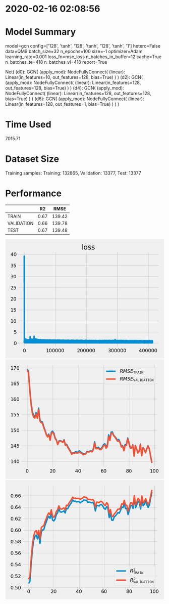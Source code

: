 2020-02-16 02:08:56
===========================
# Model Summary
model=gcn
config=['128', 'tanh', '128', 'tanh', '128', 'tanh', '1']
hetero=False
data=QM9
batch_size=32
n_epochs=100
size=-1
optimizer=Adam
learning_rate=0.001
loss_fn=mse_loss
n_batches_in_buffer=12
cache=True
n_batches_te=418
n_batches_vl=418
report=True

Net(
  (d0): GCN(
    (apply_mod): NodeFullyConnect(
      (linear): Linear(in_features=10, out_features=128, bias=True)
    )
  )
  (d2): GCN(
    (apply_mod): NodeFullyConnect(
      (linear): Linear(in_features=128, out_features=128, bias=True)
    )
  )
  (d4): GCN(
    (apply_mod): NodeFullyConnect(
      (linear): Linear(in_features=128, out_features=128, bias=True)
    )
  )
  (d6): GCN(
    (apply_mod): NodeFullyConnect(
      (linear): Linear(in_features=128, out_features=1, bias=True)
    )
  )
)
# Time Used 
7015.71

# Dataset Size
Training samples: 
Training: 132865, Validation: 13377, Test: 13377
# Performance
|              |R2            |RMSE          |
|------------- |------------- |------------- |
|TRAIN         |0.67          |139.42        |
|VALIDATION    |0.66          |139.78        |
|TEST          |0.67          |139.48        |

<div align="center"><img src="loss.jpg" width="600"></div>
<div align="center"><img src="rmse.jpg" width="600"></div>
<div align="center"><img src="r2.jpg" width="600"></div>